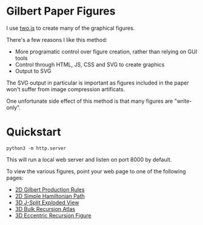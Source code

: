 Gilbert Paper Figures
===

I use [two.js](https://two.js.org/) to create many of the graphical figures.

There's a few reasons I like this method:

* More programatic control over figure creation, rather than relying on
  GUI tools
* Control through HTML, JS, CSS and SVG to create graphics
* Output to SVG

The SVG output in particular is important as figures included in the paper
won't suffer from image compression artificats.

One unfortunate side effect of this method is that many figures are "write-only".

Quickstart
===

```
python3 -m http.server
```

This will run a local web server and listen on port 8000 by default.

To view the various figures, point your web page to one of the following pages:

* [2D Gilbert Production Rules](http://localhost:8000/config_production.html)
* [2D Simple Hamiltonian Path](http://localhost:8000/simple_hampath.html)
* [3D J-Split Exploded View](http://localhost:8000/gilbert3d_explode.html)
* [3D Bulk Recursion Atlas](http://localhost:8000/gilbert3d_case.html)
* [3D Eccentric Recursion Figure](http://localhost:8000/gilbert3d_eccentric.html)


